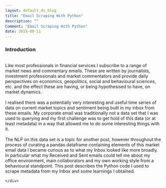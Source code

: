 ```yaml
---
layout: default_ds_blog
title: "Email Scraping With Python"
description: ""
Comment: "Email Scraping With Python"
date: 2019-08-11
---
```


<div id="wrapper">
	<div id="blog-page" class="blogcontainer">
<!--
If you work in an office, chances are you receive and send a lot of emails.<br><br> -->
<h3> Introduction </h3> <br>
Like most professionals in financial services I subscribe to a range of market news and commentary emails. These are written by journalists, investment professionals and market commentators 
and provide daily perspectives on economics, geopolitics, social and behavioural sciences, etc. and the effect these are having, or being hypothesised to have, on market dynamics.
<br><br>
I realised there was a potentially very interesting and useful time series of data on current market topics and sentiment being built in my inbox from these emails.
My corporate email was traditionally not a data set that I was used to querying and my first challenge was to get hold of this data (or at least metadata) in a way that 
allowed me to do some interesting things with it.
<br><br>
The NLP on this data set is a topic for another post, however throughout the process of curating a pandas dataframe containing elements of this market email data I became curious as to what my 
Inbox looked like more broadly. In particular what my Received and Sent emails could tell me about my office environment, main collaborators and my own working style from a behavioural standpoint. 
This post describes the Python code I used to scrape metadata from my Inbox and some learnings I obtained.
<!--
Like most professionals in financial services I subscribe to a range of market news and commentary emails. These are written by journalists, investment professionals and market commentators 
and provide daily perspectives on economics, geopolitics, social and behavioural sciences, etc. and the effect these are having, or being hypothesised to have, on market dynamics.

<br><br>

I recently realised there was a potentially very interesting and useful time series of data on current market topics and sentiment being built in my inbox from these emails.
My corporate email was traditionally not a data set that I was used to querying and my first challenge was to get hold of this data (or at least metadata) in a way that 
allowed me to do some interesting things with it.

<br><br> -->
<br><hr><br>
<h3> Implementing in Python </h3> <br>
Link to my GitHub repo: <a href = "https://github.com/ThomasHandscomb/Email-Scraping"> Email-Scraping </a>
<br><br>
The first thing to do was to navigate to my email folder structure and pull something out. The pywin32 module was ideal in this case.

<pre> 
	<code class="python">
	###########################################################
	# Title: Querying emails
	# Purpose: Extract metadata from outlook emails with Python
	# Author: Thomas Handscomb
	###########################################################

	# import modules into session
	import pandas as pd
	import win32com.client
	from tqdm import tqdm # Useful module for displaying a progress bar during long loops

	# Define Outlook location
	outlook = win32com.client.Dispatch("Outlook.application")
	mapi = outlook.GetNamespace("MAPI")

	# Find the folder number of the 'Thomas.Handscomb@[CompanyName].com' meta 
	# data folder to start with
	for k in range(1, len(mapi.Folders)+1):
		try:
			fol = mapi.Folders.Item(k)
			if fol.name == 'Thomas.Handscomb@[CompanyName].com':
				folnum = k
				#print(folnum)
				break            
				
		except Exception as e:
			print('Error:' + '(' + str(k) + ')')
			pass

	print(folnum)
	1
	</code>
</pre>
  
Once you have determined the above folder number, find the 'Inbox' and 'Sent Items' folders within this

<pre> 
	<code class="python">
	Inboxnum, Sentnum = -1, -1

	for l in range(1,30):
		try:
			subfol = mapi.Folders.Item(folnum).Folders.Item(l)
			
			if Inboxnum > 0 and Sentnum > 0:
				break			
			elif subfol.name =='Inbox':            
				Inboxnum = l					
			elif subfol.name =='Sent Items':            
				Sentnum = l
				
		except Exception as e:
			print('Error at loop: %.f' %l)
			pass

	print("%0.f, %0.f" %(Inboxnum, Sentnum))			
	2, 4
	</code>
</pre>

Once the folder numbers are defined, use these to specify the 'Inbox' and 'Sent' folders

<pre> 
	<code class="python">
	
	Inbox = mapi.Folders.Item(folnum).Folders.Item(Inboxnum)
	Sent = mapi.Folders.Item(folnum).Folders.Item(Sentnum)

	# Double check the name
	if Inbox.name == 'Inbox' and Sent.name == 'Sent Items':
		print('Inbox and Sent folders assigned correctly')
		pass
	else:
		print('An error has occured')
	
	'Inbox and Sent folders assigned correctly'
	</code>
</pre>

Now that the Inbox and Sent Items folders have been correctly identified the below loop constructs a dataframe by looping through all items
(i.e. emails) in the Inbox and extracting some metadata from them, namely the date received, the sender and the subject.

<pre> 
	<code class="python">
	# Now that the Inbox and Sent Items folders have been determined,
	# create a blank data frame to store email metadata, in this case (date/time sent, 
	# sender name, email subject)
	Inbox_col_names =  ['Full Date', 'Date', 'Hour', 'Sender', 'Subject']
	Inbox_df = pd.DataFrame(columns = Inbox_col_names)

	# Loop through all Inbox.Items (i.e. emails)
	# the tqdm wrapper puts a progress bar on the loop
	for message in tqdm(Inbox.Items):
		try:
			Inbox_df.loc[len(Inbox_df)] = \\
			[message.LastModificationTime.strftime("%Y-%m-%d %H:%M:%S")
			, message.LastModificationTime.strftime("%Y-%m-%d")
			, message.LastModificationTime.strftime("%H")
			, message.Sender
			, message.Subject]
		except:
			pass

	# Confirm you are picking up all emails
	Inbox_df.groupby(['Date']).size()

	# Output data frame to review
	Output_filepath = 'C:/Users'

	Inbox_df.to_csv(Output_filepath+'/Inbox.csv'
				   , encoding = 'utf-8'
				   #, mode = 'a'
				   , index = False
				   , header = True)
	</code>
</pre>

and similarly for my Sent Items

<pre> 
	<code class="python">
	Outbox_col_names =  ['Full Date', 'Date', 'Hour', 'Recipient', 'Subject']
	Outbox_df = pd.DataFrame(columns = Outbox_col_names)

	for message in tqdm(Sent.Items):
		try:
			Outbox_df.loc[len(Outbox_df)] = \\
			[message.LastModificationTime.strftime("%Y-%m-%d %H:%M:%S")
			, message.LastModificationTime.strftime("%Y-%m-%d")
			, message.LastModificationTime.strftime("%H")
			, message.To
			, message.Subject]
		except:
			pass
			
		Outbox_df.to_csv(Output_filepath+'/Outbox.csv'
				   , encoding = 'utf-8'
				   #, mode = 'a'
				   , index = False
				   , header = True)
	</code>
</pre>
<br><hr><br>
<h3> Organisational Working Patterns </h3> <br>
The final steps above output two csv files, <b>Inbox_df</b> and <b>Outbox_df</b>, summarising the email datestamp, sender/receiver and subject. 
<br><br>

Starting with my inbox the below shows the aggregated distribution of the hours of the day when colleagues send me emails

<img style = "width:60%; height: auto" src = '/images/Inbox_Distribution.PNG'>

This picture is broadly unsurprising: colleagues tend to come into the office and work through their inboxes first thing. Energised 
after a lunchtime lull at mid day, colleagues ramp up communication again from 2:00pm before a tail off to the end of the day.
A few dedicated individuals continue late into the evening and some from overseas offices continue overnight.
<br><br>

Sorting by sender illustrated clearly to me who my closest collaborators were (as well as those who spam me the most!) Each row in the below is a unique sender. 
The overlaid pareto curve illustrating the cummulative proportion of these. 4 colleagues send me 20% of all emails I receive! <br><br>
<img style = "width:70%; height: auto" src = '/images/Inbox_Senders.PNG'>
<br><hr><br>
<h3> Learnings </h3> <br>
What was more interesting to me was how I was responding to emails. Below is the distribution of my sent emails by sent hour of the day:

<img style = "width:60%; height: auto" src = '/images/Outbox_Distribution.PNG'><br>

I generally followed the same pattern as the broader firm, perhaps a less pronounced spike at 10:00am, and a more pronouced one at 8:00pm when I logged on again from home. 
The real insight for me was just how many emails I was sending in the morning, typically my most creative and productive time of the day for doing data science. 
<blockquote> Why was I sending so many emails during my most creative time? </blockquote>
Doing so was taking up valuable time to write and distrupting my ongoing concentration on doing or guiding on some difficult piece of data science. 
Worse still, almost none of these emails needed a response in this time. Having reflected on this I began blocking 'non emailing sending' time in my diary in the mornings 
to ensure I was most efficient in executing on a difficult piece of work.<br><br>

<!-- <h3> Future Work </h3> <br>
Large organisations struggle with many aspects of workforce efficiency, effective communication and siloed teams. I think a review of the corporate email server along these lines
would be very illustrative. When trying to promote knowledge sharing and alignment, you could define a 'collaboration' metric as the ratio of sent emails to received.  
-->
	</div>
</div>


